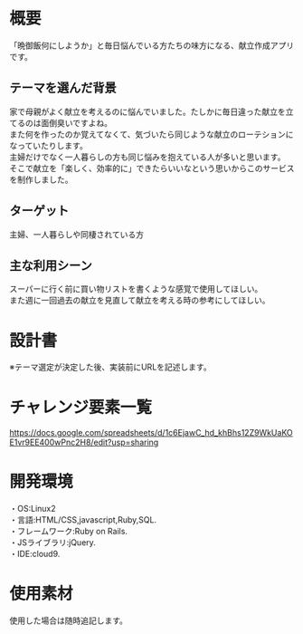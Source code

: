 # 概要
「晩御飯何にしようか」と毎日悩んでいる方たちの味方になる、献立作成アプリです。



## テーマを選んだ背景
家で母親がよく献立を考えるのに悩んでいました。たしかに毎日違った献立を立てるのは面倒臭いですよね。</br>
また何を作ったのか覚えてなくて、気づいたら同じような献立のローテションになっていたりします。</br>
主婦だけでなく一人暮らしの方も同じ悩みを抱えている人が多いと思います。</br>
そこで献立を「楽しく、効率的に」できたらいいなという思いからこのサービスを制作しました。


## ターゲット
主婦、一人暮らしや同棲されている方


## 主な利用シーン
スーパーに行く前に買い物リストを書くような感覚で使用してほしい。</br>
また週に一回過去の献立を見直して献立を考える時の参考にしてほしい。




# 設計書
※テーマ選定が決定した後、実装前にURLを記述します。



# チャレンジ要素一覧
https://docs.google.com/spreadsheets/d/1c6EjawC_hd_khBhs12Z9WkUaKOE1vr9EE400wPnc2H8/edit?usp=sharing



# 開発環境
・OS:Linux2</br>
・言語:HTML/CSS,javascript,Ruby,SQL.</br>
・フレームワーク:Ruby on Rails.</br>
・JSライブラリ:jQuery.</br>
・IDE:cloud9.

# 使用素材
使用した場合は随時追記します。
